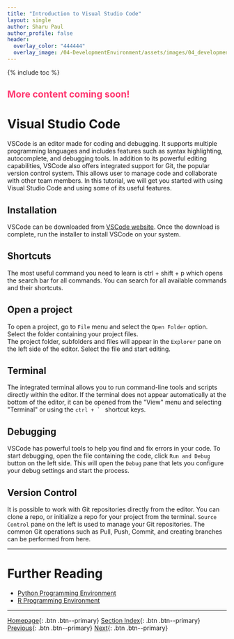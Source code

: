 ```yaml
---
title: "Introduction to Visual Studio Code"
layout: single
author: Sharu Paul
author_profile: false
header:
  overlay_color: "444444"
  overlay_image: /04-DevelopmentEnvironment/assets/images/04_development_envir_banner.png
---
```


{% include toc %}

## <span style="color: #ff3870;">More content coming soon!</span>

# Visual Studio Code
VSCode is an editor made for coding and debugging. It supports multiple programming languages and includes features such as syntax highlighting, autocomplete, and debugging tools. In addition to its powerful editing capabilities, VSCode also offers integrated support for Git, the popular version control system. This allows user to manage code and collaborate with other team members. In this tutorial, we will get you started with using Visual Studio Code and using some of its useful features. <br>

## Installation
VSCode can be downloaded from <a href="https://code.visualstudio.com/download" target="_blank">VSCode website</a>. Once the download is complete, run the installer to install VSCode on your system. <br>

## Shortcuts
The most useful command you need to learn is ctrl + shift + p which opens the search bar for all commands. You can search for all available commands and their shortcuts. <br>

## Open a project
To open a project, go to `File` menu and select the `Open Folder` option. Select the folder containing your project files. <br>
The project folder, subfolders and files will appear in the `Explorer` pane on the left side of the editor. Select the file and start editing. <br>

## Terminal
The integrated terminal allows you to run command-line tools and scripts directly within the editor. If the terminal does not appear automatically at the bottom of the editor, it can be opened from the "View" menu and selecting "Terminal" or using the  ``ctrl + ` `` shortcut keys. <br>

## Debugging
VSCode has powerful tools to help you find and fix errors in your code. To start debugging, open the file containing the code, click `Run and Debug` button on the left side. This will open the `Debug` pane that lets you configure your debug settings and start the process. <br>

## Version Control
It is possible to work with Git repositories directly from the editor. You can clone a repo, or initialize a repo for your project from the terminal. `Source Control` pane on the left is used to manage your Git repositories. The common Git operations such as Pull, Push, Commit, and creating branches can be performed from here. <br>





___
# Further Reading
* [Python Programming Environment](02-python-programming-environment)
* [R Programming Environment](03-r-programming-environment.md)

___

[Homepage](../index.md){: .btn  .btn--primary}
[Section Index](00-DevelopmentEnvironment-LandingPage){: .btn  .btn--primary}
[Previous](01-integrated-development-environment){: .btn  .btn--primary}
[Next](02-python-programming-environment){: .btn  .btn--primary}

